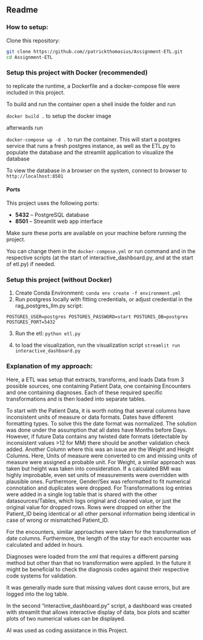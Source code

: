 ## Readme

### How to setup:
Clone this repository:

```bash
git clone https://github.com//patrickthomasius/Assignment-ETL.git
cd Assignment-ETL
```
### Setup this project with Docker (recommended)
to replicate the runtime, a Dockerfile and a docker-compose file were included in this project.

To build and run the container open a shell inside the folder and run

`docker build .` to setup the docker image

afterwards run

`docker-compose up -d .` to run the container. This will start a postgres service that runs a fresh postgres instance, as well as the ETL.py to populate the database and the streamlit application to visualize the database

To view the database in a browser on the system, connect to browser to `http://localhost:8501`
#### Ports
This project uses the following ports:

- **5432** – PostgreSQL database
- **8501** – Streamlit web app interface

Make sure these ports are available on your machine before running the project.

You can change them in the `docker-compose.yml` or run command and in the respective scripts (at the start of interactive_dashboard.py, and at the start of etl.py) if needed. 

### Setup this project (without Docker)

1. Create Conda Environment:
`conda env create -f environment.yml`
2. Run postgress locally with fitting credentials, or adjust credential in the rag_postgres_llm.py script:

`POSTGRES_USER=postgres
POSTGRES_PASSWORD=start
POSTGRES_DB=postgres
POSTGRES_PORT=5432`

3. Run the etl:
`python etl.py`

4. to load the visualization, run the visualization script
`streamlit run interactive_dashboard.py`
### Explanation of my approach:

Here, a ETL was setup that extracts, transforms, and loads Data from 3 possible sources, one containing Patient Data, one containing Encounters and one containing diagnoses. Each of these required specific transformations and is then loaded into separate tables.

 To start with the Patient Data, it is worth noting that several columns have inconsistent units of measure or data formats. 
Dates have different formatting types. To solve this the date format was normalized. The solution was done under the assumption that all dates have Months before Days. However, if future Data contains any twisted date formats (detectable by inconsistent values >12 for MM) there should be another validation check added.
Another Column where this was an issue are the Weight and Height Columns. Here, Units of measure were converted to cm and missing units of measure were assigned a probable unit. 
	For Weight, a similar approach was taken but height was taken into consideration. If a calculated BMI was highly improbable, even set units of measurements were overridden with plausible ones. 
Furthermore, Gender/Sex was reformatted to fit numerical connotation and duplicates were dropped.
For Transformations log entries were added in a single log table that is shared with the other datasources/Tables, which logs original and cleaned value, or just the original value for dropped rows. Rows were dropped on either the Patient_ID being identical or all other personal information being identical in case of wrong or mismatched Patient_ID.

For the encounters, similar approaches were taken for the transformation of date columns. Furthermore, the length of the stay for each encounter was calculated and added in hours. 

Diagnoses were loaded from the xml that requires a different parsing method but other than that no transformation were applied. In the future it might be beneficial to check the diagnosis codes against their respective code systems for validation. 

It was generally made sure that missing values dont cause errors, but are logged into the log table.

In the second “interactive_dashboard.py” script, a dashboard was created with streamlit that allows interactive display of data, box plots and scatter plots of two numerical values can be displayed. 

AI was used as coding assistance in this Project. 
